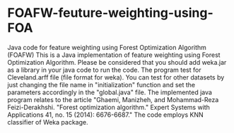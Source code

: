 # FOAFW-feuture-weighting-using-FOA
Java code for feature weighting using Forest Optimization Algorithm (FOAFW)
This is a Java implementation of feature weighting using Forest Optimization Algorithm.
Please be considered that you should add weka.jar as a library in your java code to run the code.
The program test for Cleveland.arff file (file format for weka). You can test for other datasets by just changing the file name in "initialization" function and set the parameters accordingly in the "global.java" file.
The implemented java program relates to the article "Ghaemi, Manizheh, and Mohammad-Reza Feizi-Derakhshi. "Forest optimization algorithm." Expert Systems with Applications 41, no. 15 (2014): 6676-6687."
The code employs KNN classifier of Weka package. 
